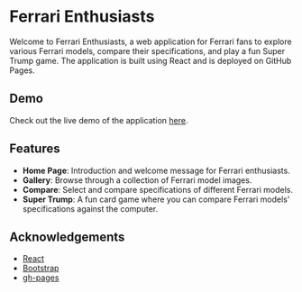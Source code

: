 # Ferrari Enthusiasts

Welcome to Ferrari Enthusiasts, a web application for Ferrari fans to explore various Ferrari models, compare their specifications, and play a fun Super Trump game. The application is built using React and is deployed on GitHub Pages.

## Demo

Check out the live demo of the application [here](https://0xlukasinho.github.io/ferrari-enthusiasts/).

## Features

- **Home Page**: Introduction and welcome message for Ferrari enthusiasts.
- **Gallery**: Browse through a collection of Ferrari model images.
- **Compare**: Select and compare specifications of different Ferrari models.
- **Super Trump**: A fun card game where you can compare Ferrari models' specifications against the computer.

## Acknowledgements

- [React](https://reactjs.org/)
- [Bootstrap](https://getbootstrap.com/)
- [gh-pages](https://www.npmjs.com/package/gh-pages)

